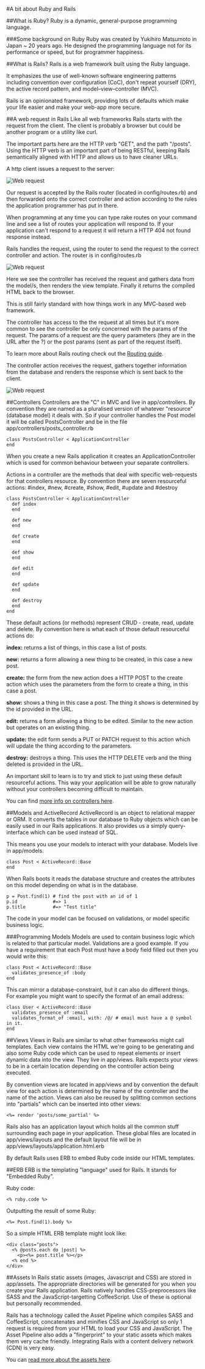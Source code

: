 #A bit about Ruby and Rails

##What is Ruby?
Ruby is a dynamic, general-purpose programming language.

###Some background on Ruby
Ruby was created by Yukihiro Matsumoto in Japan ~ 20 years ago. He designed the programming language not for its performance or speed, but for programmer happiness.

##What is Rails?
Rails is a web framework built using the Ruby language.

It emphasizes the use of well-known software engineering patterns including convention over configuration (CoC), don't repeat yourself (DRY), the active record pattern, and model–view–controller (MVC).

Rails is an opinionated framework, providing lots of defaults which make your life easier and make your web-app more secure.

##A web request in Rails
Like all web frameworks Rails starts with the request from the client. The client is probably a browser but could be another program or a utility like curl.

The important parts here are the HTTP verb "GET", and the path "/posts". Using the HTTP verb is an important part of being RESTful, keeping Rails semantically aligned with HTTP and allows us to have cleaner URLs.

A http client issues a request to the server:

![Web request](/images/ruby_rails/web_request_1.png)

Our request is accepted by the Rails router (located in config/routes.rb) and then forwarded onto the correct controller and action according to the rules the application programmer has put in there.

When programming at any time you can type rake routes on your command line and see a list of routes your application will respond to. If your application can't respond to a request it will return a HTTP 404 not found response instead.

Rails handles the request, using the router to send the request to the correct controller and action. The router is in config/routes.rb

![Web request](/images/ruby_rails/web_request_2.png)

Here we see the controller has received the request and gathers data from the model/s, then renders the view template. Finally it returns the compiled HTML back to the browser.

This is still fairly standard with how things work in any MVC-based web framework.

The controller has access to the the request at all times but it's more common to see the controller be only concerned with the params of the request. The params of a request are the query parameters (they are in the URL after the ?) or the post params (sent as part of the request itself).


To learn more about Rails routing check out the [Routing guide](http://guides.rubyonrails.org/routing.html).

The controller action receives the request, gathers together information from the database and renders the response which is sent back to the client.

![Web request](/images/ruby_rails/web_request_3.png)

##Controllers
Controllers are the "C" in MVC and live in app/controllers. By convention they are named as a pluralised version of whatever "resource" (database model) it deals with. So if your controller handles the Post model it will be called PostsController and be in the file app/controllers/posts_controller.rb

```
class PostsController < ApplicationController
end

```

When you create a new Rails application it creates an ApplicationController which is used for common behaviour between your separate controllers.

Actions in a controller are the methods that deal with specific web-requests for that controllers resource. By convention there are seven resourceful actions: #index, #new, #create, #show, #edit, #update and #destroy

```
class PostsController < ApplicationController
  def index
  end

  def new
  end

  def create
  end

  def show
  end

  def edit
  end

  def update
  end

  def destroy
  end
end

```

These default actions (or methods) represent CRUD - create, read, update and delete. By convention here is what each of those default resourceful actions do:

**index:** returns a list of things, in this case a list of posts.

**new:** returns a form allowing a new thing to be created, in this case a new post.

**create:** the form from the new action does a HTTP POST to the create action which uses the parameters from the form to create a thing, in this case a post.

**show:** shows a thing in this case a post. The thing it shows is determined by the id provided in the URL.

**edit:** returns a form allowing a thing to be edited. Similar to the new action but operates on an existing thing.

**update:** the edit form sends a PUT or PATCH request to this action which will update the thing according to the parameters.

**destroy:** destroys a thing. This uses the HTTP DELETE verb and the thing deleted is provided in the URL.

An important skill to learn is to try and stick to just using these default resourceful actions. This way your application will be able to grow naturally without your controllers becoming difficult to maintain.

You can find [more info on controllers here](http://guides.rubyonrails.org/action_controller_overview.html).

##Models and ActiveRecord
ActiveRecord is an object to relational mapper or ORM. It converts the tables in our database to Ruby objects which can be easily used in our Rails applications. It also provides us a simply query-interface which can be used instead of SQL.

This means you use your models to interact with your database. Models live in app/models.

```
class Post < ActiveRecord::Base
end
```

When Rails boots it reads the database structure and creates the attributes on this model depending on what is in the database.

```
p = Post.find(1) # find the post with an id of 1
p.id             #=> 1
p.title          #=> "Test title"
```

The code in your model can be focused on validations, or model specific business logic.

###Programming Models
Models are used to contain business logic which is related to that particular model. Validations are a good example. If you have a requirement that each Post must have a body field filled out then you would write this:

```
class Post < ActiveRecord::Base
  validates_presence_of :body
end
```

This can mirror a database-constraint, but it can also do different things. For example you might want to specify the format of an email address:

```
class User < ActiveRecord::Base
  validates_presence_of :email
  validates_format_of :email, with: /@/ # email must have a @ symbol in it.
end
```

##Views
Views in Rails are similar to what other frameworks might call templates. Each view contains the HTML we're going to be generating and also some Ruby code which can be used to repeat elements or insert dynamic data into the view. They live in app/views. Rails expects your views to be in a certain location depending on the controller action being executed.

By convention views are located in app/views and by convention the default view for each action is determined by the name of the controller and the name of the action. Views can also be reused by splitting common sections into "partials" which can be inserted into other views:
```
<%= render 'posts/some_partial' %>
```

Rails also has an application layout which holds all the common stuff surrounding each page in your application. These global files are located in app/views/layouts and the default layout file will be in app/views/layouts/application.html.erb

By default Rails uses ERB to embed Ruby code inside our HTML templates.

##ERB
ERB is the templating "language" used for Rails. It stands for "Embedded Ruby".

Ruby code:

```
<% ruby.code %>
```

Outputting the result of some Ruby:

```
<%= Post.find(1).body %>
```

So a simple HTML ERB template might look like:

```
<div class="posts">
  <% @posts.each do |post| %>
    <p><%= post.title %></p>
  <% end %>
</div>
```

##Assets
In Rails static assets (images, Javascript and CSS) are stored in app/assets. The appropriate directories will be generated for you when you create your Rails application. Rails natively handles CSS-preprocessors like SASS and the JavaScript-targetting CoffeeScript. Use of these is optional but personally recommended.

Rails has a technology called the Asset Pipeline which compiles SASS and CoffeeScript, concatenates and minifies CSS and JavaScript so only 1 request is required from your HTML to load your CSS and JavaScript. The Asset Pipeline also adds a "fingerprint" to your static assets which makes them very cache friendly. Integrating Rails with a content delivery network (CDN) is very easy.

You can [read more about the assets here](http://guides.rubyonrails.org/asset_pipeline.html).
